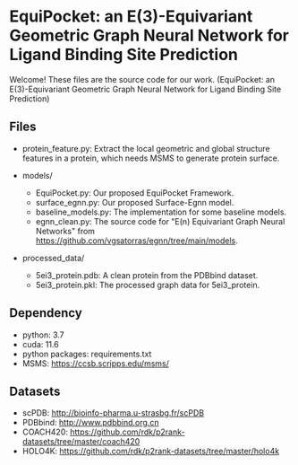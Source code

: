 # EquiPocket: an E(3)-Equivariant Geometric Graph Neural Network for Ligand Binding Site Prediction
Welcome!
These files are the source code for our work. (EquiPocket: an E(3)-Equivariant Geometric Graph Neural Network for Ligand Binding Site Prediction)

## Files
 - protein\_feature.py: Extract the local geometric and global structure features in a protein, which needs MSMS to generate protein surface. 
 - models/
    - EquiPocket.py: Our proposed EquiPocket Framework. 
    - surface\_egnn.py: Our proposed Surface-Egnn model. 
    - baseline\_models.py: The implementation for some baseline models.  
    - egnn\_clean.py: The source code for "E(n) Equivariant Graph Neural Networks" from https://github.com/vgsatorras/egnn/tree/main/models. 

 - processed_data/
   - 5ei3\_protein.pdb: A clean protein from the PDBbind dataset. 
   - 5ei3\_protein.pkl: The processed graph data for 5ei3_protein. 

## Dependency
 - python: 3.7
 - cuda: 11.6
 - python packages: requirements.txt
 - MSMS: https://ccsb.scripps.edu/msms/


## Datasets
 - scPDB: http://bioinfo-pharma.u-strasbg.fr/scPDB
 - PDBbind: http://www.pdbbind.org.cn
 - COACH420: https://github.com/rdk/p2rank-datasets/tree/master/coach420
 - HOLO4K: https://github.com/rdk/p2rank-datasets/tree/master/holo4k




